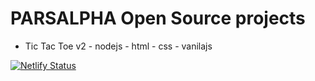 # PARSALPHA Open Source projects


 - Tic Tac Toe v2 - nodejs - html - css - vanilajs







[![Netlify Status](https://api.netlify.com/api/v1/badges/37c00884-e67d-4adc-bc1e-f24d5a22a233/deploy-status)](https://app.netlify.com/sites/tictactoev2/deploys)
